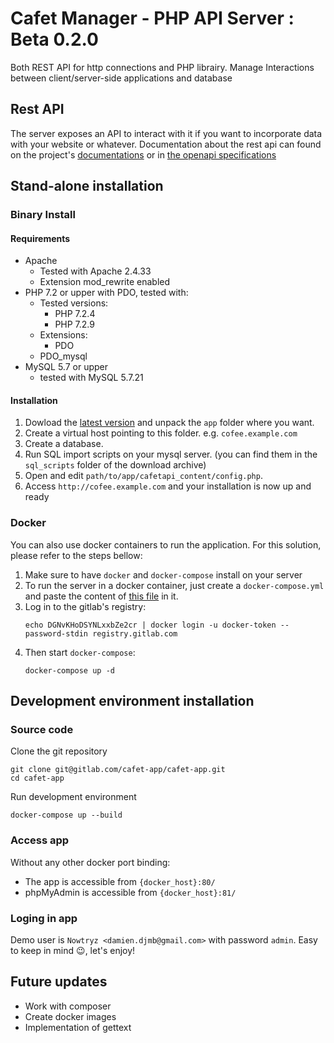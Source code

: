 # Cafet Manager - PHP API Server : Beta 0.2.0

Both REST API for http connections and PHP librairy. Manage Interactions between client/server-side applications and
database

## Rest API

The server exposes an API to interact with it if you want to incorporate data with your website or whatever.
Documentation about the rest api can found on the project's [documentations](http://cafet-app.static.nowtryz.net/php-api-server/) or in [the openapi specifications](./openapi.yml)

## Stand-alone installation

### Binary Install

#### Requirements
- Apache
    - Tested with Apache 2.4.33
    - Extension mod_rewrite enabled
- PHP 7.2 or upper with PDO, tested with:
    - Tested versions:
        - PHP 7.2.4
        - PHP 7.2.9
    - Extensions:
        - PDO
    - PDO_mysql
- MySQL 5.7 or upper
    - tested with MySQL 5.7.21

#### Installation

1. Dowload the [latest version] and unpack the `app` folder where you want.
1. Create a virtual host pointing to this folder. e.g. `cofee.example.com`
1. Create a database.
1. Run SQL import scripts on your mysql server. (you can find them in the `sql_scripts` folder of the download archive)
1. Open and edit `path/to/app/cafetapi_content/config.php`.
1. Access `http://cofee.example.com` and your installation is now up and ready

[latest version]: https://gitlab.com/cafet-app/cafet-app/-/jobs/artifacts/master/download?job=deploy%3Aapp

### Docker
You can also use docker containers to run the application. For this solution, please refer to the steps bellow:

 1. Make sure to have `docker` and `docker-compose` install on your server
 1. To run the server in a docker container, just create a `docker-compose.yml` and paste the content of
    [this file](./docker-compose-prod.yml) in it.
 1. Log in to the gitlab's registry:
    ```shell
    echo DGNvKHoDSYNLxxbZe2cr | docker login -u docker-token --password-stdin registry.gitlab.com
    ```
 1. Then start `docker-compose`:
    ```shell
    docker-compose up -d
    ```

## Development environment installation

### Source code
Clone the git repository
```
git clone git@gitlab.com/cafet-app/cafet-app.git
cd cafet-app
```

Run development environment
```
docker-compose up --build
```

### Access app
Without any other docker port binding:
- The app is accessible from `{docker_host}:80/`
- phpMyAdmin is accessible from `{docker_host}:81/`

### Loging in app
Demo user is `Nowtryz <damien.djmb@gmail.com>` with password `admin`. Easy to keep in mind :wink:, let's enjoy!

## Future updates

- Work with composer
- Create docker images
- Implementation of gettext
